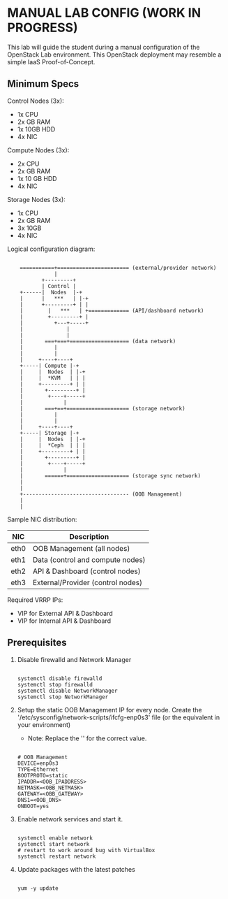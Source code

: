 MANUAL LAB CONFIG (WORK IN PROGRESS)
====================================

This lab will guide the student during a manual configuration of the OpenStack Lab environment. This OpenStack deployment may resemble a simple IaaS Proof-of-Concept. 

Minimum Specs
-------------

Control Nodes (3x):
- 1x CPU
- 2x GB RAM
- 1x 10GB HDD
- 4x NIC

Compute Nodes (3x):
- 2x CPU
- 2x GB RAM
- 1x 10 GB HDD
- 4x NIC

Storage Nodes (3x):
- 1x CPU
- 2x GB RAM
- 3x 10GB
- 4x NIC


Logical configuration diagram:

```console

	===========+======================= (external/provider network)
	           |
	       +---------+
	       | Control |
	+------|  Nodes  |-+
	|      |   ***   | |-+
	|      +---------+ | |
	|        |   ***   | +============= (API/dashboard network)
	|        +---------+ |
	|          +---+-----+
	|              |
	|              |
	|       ===+===+=================== (data network)
	|          |
	|          |
	|     +----+----+
	+-----| Compute |-+
	|     |  Nodes  | |-+
	|     |  *KVM   | | |
	|     +---------+ | |
	|       +---------+ |
	|        +----+-----+
	|             |
	|       ===+==+==================== (storage network)
	|          |
	|          |
	|     +----+----+
	+-----| Storage |-+
	|     |  Nodes  | |-+
	|     |  *Ceph  | | |
	|     +---------+ | |
	|       +---------+ |
	|        +----+-----+
	|             |
	|       ======+==================== (storage sync network)
    |
    |
    +---------------------------------- (OOB Management)
    |
    |

```

Sample NIC distribution:

| NIC  | Description                       |
|:----:|-----------------------------------|
| eth0 | OOB Management (all nodes)        |
| eth1 | Data (control and compute nodes)  |
| eth2 | API & Dashboard (control nodes)   |
| eth3 | External/Provider (control nodes) |

Required VRRP IPs:

- VIP for External API & Dashboard
- VIP for Internal API & Dashboard



Prerequisites
-------------

1. Disable firewalld and Network Manager

	```console

	systemctl disable firewalld
	systemctl stop firewalld 
	systemctl disable NetworkManager
	systemctl stop NetworkManager

	```

2. Setup the static OOB Management IP for every node. Create the '/etc/sysconfig/network-scripts/ifcfg-enp0s3' file (or the equivalent in your environment)

	- Note: Replace the '<VARIABLE>' for the correct value.

	```console

	# OOB Management
	DEVICE=enp0s3        
	TYPE=Ethernet        
	BOOTPROTO=static     
	IPADDR=<OOB_IPADDRESS>   
	NETMASK=<OBB_NETMASK>
	GATEWAY=<OBB_GATEWAY> 
	DNS1=<OOB_DNS> 
	ONBOOT=yes

	```

3. Enable network services and start it. 

	```console

	systemctl enable network
	systemctl start network
	# restart to work around bug with VirtualBox
	systemctl restart network

	```

4. Update packages with the latest patches

	```console

	yum -y update

	```
